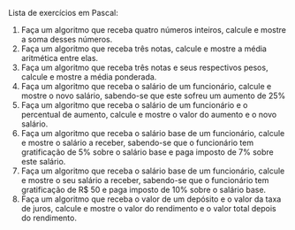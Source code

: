 Lista de exercícios em Pascal:

 1. Faça um algoritmo que receba quatro números inteiros, calcule e mostre a soma desses números.
 2. Faça um algoritmo que receba três notas, calcule e mostre a média aritmética entre elas.
 3. Faça um algoritmo que receba três notas e seus respectivos pesos, calcule e mostre a média ponderada.
 4. Faça um algoritmo que receba o salário de um funcionário, calcule e mostre o novo salário, sabendo-se que este sofreu um aumento de 25%
 5. Faça um algoritmo que receba o salário de um funcionário e o percentual de aumento, calcule e mostre o valor do aumento e o novo salário.
 6. Faça um algoritmo que receba o salário base de um funcionário, calcule e mostre o salário a receber, sabendo-se que o funcionário tem gratificação de 5% sobre o salário base e paga imposto de 7% sobre este salário.
 7. Faça um algoritmo que receba o salário base de um funcionário, calcule e mostre o seu salário a receber, sabendo-se que o funcionário tem gratificação de R$ 50 e paga imposto de 10% sobre o salário base.
 8. Faça um algoritmo que receba o valor de um depósito e o valor da taxa de juros, calcule e mostre o valor do rendimento e o valor total depois do rendimento.
